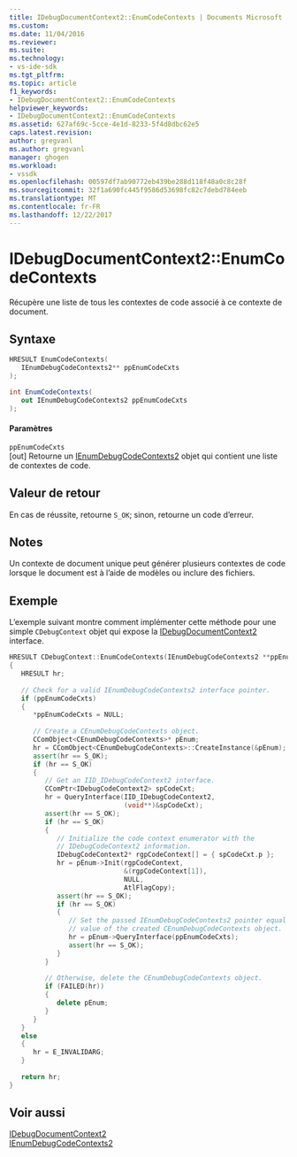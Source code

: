 ```yaml
---
title: IDebugDocumentContext2::EnumCodeContexts | Documents Microsoft
ms.custom: 
ms.date: 11/04/2016
ms.reviewer: 
ms.suite: 
ms.technology:
- vs-ide-sdk
ms.tgt_pltfrm: 
ms.topic: article
f1_keywords:
- IDebugDocumentContext2::EnumCodeContexts
helpviewer_keywords:
- IDebugDocumentContext2::EnumCodeContexts
ms.assetid: 627af69c-5cce-4e1d-8233-5f4d8dbc62e5
caps.latest.revision: 
author: gregvanl
ms.author: gregvanl
manager: ghogen
ms.workload:
- vssdk
ms.openlocfilehash: 00597df7ab90772eb439be288d118f48a0c8c28f
ms.sourcegitcommit: 32f1a690fc445f9586d53698fc82c7debd784eeb
ms.translationtype: MT
ms.contentlocale: fr-FR
ms.lasthandoff: 12/22/2017
---
```

# <a name="idebugdocumentcontext2enumcodecontexts"></a>IDebugDocumentContext2::EnumCodeContexts
Récupère une liste de tous les contextes de code associé à ce contexte de document.  
  
## <a name="syntax"></a>Syntaxe  
  
```cpp  
HRESULT EnumCodeContexts(   
   IEnumDebugCodeContexts2** ppEnumCodeCxts  
);  
```  
  
```csharp  
int EnumCodeContexts(   
   out IEnumDebugCodeContexts2 ppEnumCodeCxts  
);  
```  
  
#### <a name="parameters"></a>Paramètres  
 `ppEnumCodeCxts`  
 [out] Retourne un [IEnumDebugCodeContexts2](../../../extensibility/debugger/reference/ienumdebugcodecontexts2.md) objet qui contient une liste de contextes de code.  
  
## <a name="return-value"></a>Valeur de retour  
 En cas de réussite, retourne `S_OK`; sinon, retourne un code d’erreur.  
  
## <a name="remarks"></a>Notes  
 Un contexte de document unique peut générer plusieurs contextes de code lorsque le document est à l’aide de modèles ou inclure des fichiers.  
  
## <a name="example"></a>Exemple  
 L’exemple suivant montre comment implémenter cette méthode pour une simple `CDebugContext` objet qui expose la [IDebugDocumentContext2](../../../extensibility/debugger/reference/idebugdocumentcontext2.md) interface.  
  
```cpp  
HRESULT CDebugContext::EnumCodeContexts(IEnumDebugCodeContexts2 **ppEnumCodeCxts)    
{    
   HRESULT hr;    
  
   // Check for a valid IEnumDebugCodeContexts2 interface pointer.    
   if (ppEnumCodeCxts)    
   {    
      *ppEnumCodeCxts = NULL;    
  
      // Create a CEnumDebugCodeContexts object.    
      CComObject<CEnumDebugCodeContexts>* pEnum;    
      hr = CComObject<CEnumDebugCodeContexts>::CreateInstance(&pEnum);    
      assert(hr == S_OK);    
      if (hr == S_OK)    
      {    
         // Get an IID_IDebugCodeContext2 interface.    
         CComPtr<IDebugCodeContext2> spCodeCxt;    
         hr = QueryInterface(IID_IDebugCodeContext2,  
                             (void**)&spCodeCxt);  
         assert(hr == S_OK);    
         if (hr == S_OK)    
         {    
            // Initialize the code context enumerator with the    
            // IDebugCodeContext2 information.  
            IDebugCodeContext2* rgpCodeContext[] = { spCodeCxt.p };    
            hr = pEnum->Init(rgpCodeContext,  
                             &(rgpCodeContext[1]),  
                             NULL,  
                             AtlFlagCopy);  
            assert(hr == S_OK);    
            if (hr == S_OK)    
            {    
               // Set the passed IEnumDebugCodeContexts2 pointer equal to the pointer  
               // value of the created CEnumDebugCodeContexts object.  
               hr = pEnum->QueryInterface(ppEnumCodeCxts);    
               assert(hr == S_OK);    
            }    
         }    
  
         // Otherwise, delete the CEnumDebugCodeContexts object.    
         if (FAILED(hr))    
         {    
            delete pEnum;    
         }    
      }    
   }    
   else    
   {    
      hr = E_INVALIDARG;    
   }    
  
   return hr;    
}    
```  
  
## <a name="see-also"></a>Voir aussi  
 [IDebugDocumentContext2](../../../extensibility/debugger/reference/idebugdocumentcontext2.md)   
 [IEnumDebugCodeContexts2](../../../extensibility/debugger/reference/ienumdebugcodecontexts2.md)